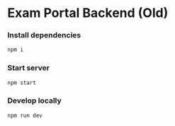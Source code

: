 # Exam Portal Backend (Old)

### Install dependencies

```bash
npm i
```

### Start server

```bash
npm start
```

### Develop locally

```bash
npm run dev
```
